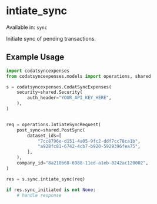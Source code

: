 # intiate_sync
Available in: `sync`

Initiate sync of pending transactions.

## Example Usage
```python
import codatsyncexpenses
from codatsyncexpenses.models import operations, shared

s = codatsyncexpenses.CodatSyncExpenses(
    security=shared.Security(
        auth_header="YOUR_API_KEY_HERE",
    ),
)


req = operations.IntiateSyncRequest(
    post_sync=shared.PostSync(
        dataset_ids=[
            "7cc8796e-d151-4a05-9fc2-ddf7cc78ca1b",
            "a928fc81-6742-4cb7-b920-5929396fea75",
        ],
    ),
    company_id="8a210b68-6988-11ed-a1eb-0242ac120002",
)

res = s.sync.intiate_sync(req)

if res.sync_initiated is not None:
    # handle response
```